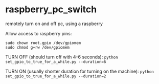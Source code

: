 # raspberry_pc_switch
remotely turn on and off pc, using a raspberry

Allow access to raspberry pins: 
```
sudo chown root.gpio /dev/gpiomem
sudo chmod g+rw /dev/gpiomem
```

TURN OFF (should turn off with 4-6 seconds): 
```python set_gpio_to_true_for_a_while.py --duration=6```

TURN ON (usually shorter duration for turning on the machine):
```python set_gpio_to_true_for_a_while.py --duration=2```


